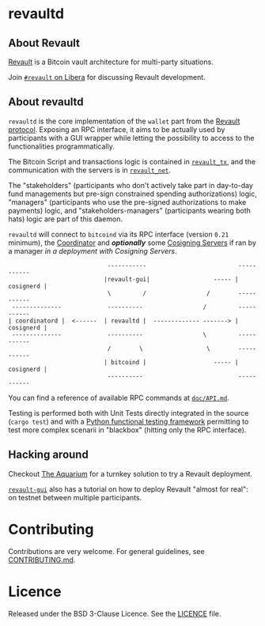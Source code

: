 # revaultd

## About Revault

[Revault](https://github.com/revault/practical-revault/blob/master/revault.pdf) is a
Bitcoin vault architecture for multi-party situations.

Join [`#revault` on Libera](https://web.libera.chat/?channels=#revault) for discussing Revault development.


## About revaultd

`revaultd` is the core implementation of the `wallet` part from the [Revault protocol](https://github.com/revault/practical-revault).
Exposing an RPC interface, it aims to be actually used by participants with a GUI wrapper while
letting the possibility to access to the functionalities programmatically.

The Bitcoin Script and transactions logic is contained in [`revault_tx`](https://github.com/revault/revault_tx/),
and the communication with the servers is in [`revault_net`](https://github.com/revault/revault_net).

The "stakeholders" (participants who don't actively take part in day-to-day fund managements
but pre-sign constrained spending authorizations) logic, "managers" (participants who use the pre-signed
authorizations to make payments) logic, and "stakeholders-managers" (participants wearing both hats) logic
are part of this daemon.

`revaultd` will connect to `bitcoind` via its RPC interface (version `0.21` minimum), the
[Coordinator](https://github.com/revault/coordinatord) and __*optionally*__ some [Cosigning Servers](https://github.com/revault/cosignerd)
if ran by a manager *in a deployment with Cosigning Servers*.

```
                            -----------                          -----------
                           |revault-gui|                  ----- | cosignerd |
                            \         /                 /        -----------
 --------------             ----------                 /         -----------
| coordinatord |  <------  | revaultd |  ------------- -------> | cosignerd |
 --------------             ----------                 \         -----------
                            /        \                  \        -----------
                           | bitcoind |                   ----- | cosignerd |
                            ----------                           -----------
```

You can find a reference of available RPC commands at [`doc/API.md`](doc/API.md).

Testing is performed both with Unit Tests directly integrated in the source (`cargo test`) and with a
[Python functional testing framework](tests/) permitting to test more complex scenarii in "blackbox"
(hitting only the RPC interface).


## Hacking around

Checkout [The Aquarium](https://github.com/revault/aquarium) for a turnkey solution to try a Revault
deployment.

[`revault-gui`](https://github.com/revault/revault-gui) also has a tutorial on how to deploy Revault
"almost for real": on testnet between multiple participants.


# Contributing

Contributions are very welcome. For general guidelines, see [CONTRIBUTING.md](CONTRIBUTING.md).


# Licence

Released under the BSD 3-Clause Licence. See the [LICENCE](LICENCE) file.
